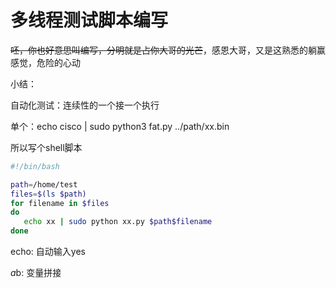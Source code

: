 # 多线程测试脚本编写

~~呸，你也好意思叫编写，分明就是占你大哥的光芒~~，感恩大哥，又是这熟悉的躺赢感觉，危险的心动

小结：

自动化测试：连续性的一个接一个执行

单个：echo cisco | sudo python3 fat.py ../path/xx.bin

所以写个shell脚本

 

```sh
#!/bin/bash

path=/home/test
files=$(ls $path)
for filename in $files
do
   echo xx | sudo python xx.py $path$filename
done
```

echo: 自动输入yes

$a$b: 变量拼接

